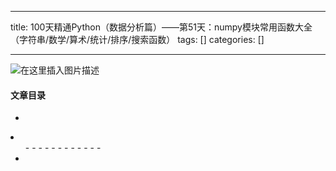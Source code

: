 
--- 
title:  100天精通Python（数据分析篇）——第51天：numpy模块常用函数大全（字符串/数学/算术/统计/排序/搜索函数） 
tags: []
categories: [] 

---
<img src="https://img-blog.csdnimg.cn/9633f3bb7c3643d0a6989e51c0470ac6.gif#pic_center" alt="在这里插入图片描述">



#### 文章目录

  - 
  <li>
   <ul>
    - 
    - 
    - 
    - 
    - 
    - 
    - 
    - 
    - 
    - 
    - 
    - 
    <li>
   